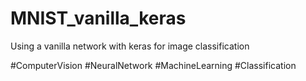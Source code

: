 # MNIST_vanilla_keras
Using a vanilla network with keras for image classification

#ComputerVision #NeuralNetwork #MachineLearning #Classification
